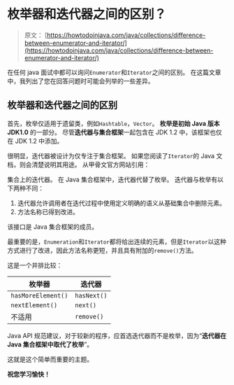 # 枚举器和迭代器之间的区别？

> 原文： [https://howtodoinjava.com/java/collections/difference-between-enumerator-and-iterator/](https://howtodoinjava.com/java/collections/difference-between-enumerator-and-iterator/)

在任何 java 面试中都可以询问`Enumerator`和`Iterator`之间的区别。 在这篇文章中，我列出了您在回答问题时可能会列举的一些差异。

## 枚举器和迭代器之间的区别

首先，枚举仅适用于遗留类，例如`Hashtable`，`Vector`。 **枚举是初始 Java 版本 JDK1.0** 的一部分。 尽管**迭代器与集合框架**一起包含在 JDK 1.2 中，该框架也仅在 JDK 1.2 中添加。

很明显，迭代器被设计为仅专注于集合框架。 如果您阅读了`Iterator`的 Java 文档，则会清楚说明其用途。 从甲骨文官方网站引用：

集合上的迭代器。 在 Java 集合框架中，迭代器代替了枚举。 迭代器与枚举有以下两种不同：

1.  迭代器允许调用者在迭代过程中使用定义明确的语义从基础集合中删除元素。
2.  方法名称已得到改进。

该接口是 Java 集合框架的成员。

最重要的是，`Enumeration`和`Iterator`都将给出连续的元素，但是`Iterator`以这种方式进行了改进，因此方法名称更短，并且具有附加的`remove()`方法。

这是一个并排比较：



| 枚举器 | 迭代器 |
| --- | --- |
| `hasMoreElement()` | `hasNext()` |
| `nextElement()` | `next()` |
| 不适用 | `remove()` |


Java API 规范建议，对于较新的程序，应首选迭代器而不是枚举，因为“**迭代器在 Java 集合框架中取代了枚举**”。

这就是这个简单而重要的主题。

**祝您学习愉快！**